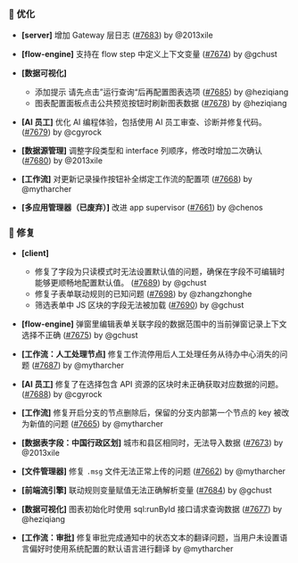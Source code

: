 ### 🚀 优化

- **[server]** 增加 Gateway 层日志 ([#7683](https://github.com/nocobase/nocobase/pull/7683)) by @2013xile
- **[flow-engine]** 支持在 flow step 中定义上下文变量 ([#7674](https://github.com/nocobase/nocobase/pull/7674)) by @gchust
- **[数据可视化]**

  - 添加提示 请先点击”运行查询“后再配置图表选项 ([#7685](https://github.com/nocobase/nocobase/pull/7685)) by @heziqiang
  - 图表配置面板点击公共预览按钮时刷新图表数据 ([#7678](https://github.com/nocobase/nocobase/pull/7678)) by @heziqiang
- **[AI 员工]** 优化 AI 编程体验，包括使用 AI 员工审查、诊断并修复代码。 ([#7679](https://github.com/nocobase/nocobase/pull/7679)) by @cgyrock
- **[数据源管理]** 调整字段类型和 interface 列顺序，修改时增加二次确认 ([#7680](https://github.com/nocobase/nocobase/pull/7680)) by @2013xile
- **[工作流]** 对更新记录操作按钮补全绑定工作流的配置项 ([#7668](https://github.com/nocobase/nocobase/pull/7668)) by @mytharcher
- **[多应用管理器（已废弃）]** 改进 app supervisor ([#7661](https://github.com/nocobase/nocobase/pull/7661)) by @chenos

### 🐛 修复

- **[client]**

  - 修复了字段为只读模式时无法设置默认值的问题，确保在字段不可编辑时能够更顺畅地配置默认值。 ([#7689](https://github.com/nocobase/nocobase/pull/7689)) by @gchust
  - 修复子表单联动规则的已知问题 ([#7698](https://github.com/nocobase/nocobase/pull/7698)) by @zhangzhonghe
  - 筛选表单中 JS 区块的字段无法被加载 ([#7690](https://github.com/nocobase/nocobase/pull/7690)) by @gchust
- **[flow-engine]** 弹窗里编辑表单关联字段的数据范围中的当前弹窗记录上下文选择不正确 ([#7675](https://github.com/nocobase/nocobase/pull/7675)) by @gchust
- **[工作流：人工处理节点]** 修复工作流停用后人工处理任务从待办中心消失的问题 ([#7687](https://github.com/nocobase/nocobase/pull/7687)) by @mytharcher
- **[AI 员工]** 修复了在选择包含 API 资源的区块时未正确获取对应数据的问题。 ([#7688](https://github.com/nocobase/nocobase/pull/7688)) by @cgyrock
- **[工作流]** 修复开启分支的节点删除后，保留的分支内部第一个节点的 key 被改为新值的问题 ([#7665](https://github.com/nocobase/nocobase/pull/7665)) by @mytharcher
- **[数据表字段：中国行政区划]** 城市和县区相同时，无法导入数据 ([#7673](https://github.com/nocobase/nocobase/pull/7673)) by @2013xile
- **[文件管理器]** 修复 `.msg` 文件无法正常上传的问题 ([#7662](https://github.com/nocobase/nocobase/pull/7662)) by @mytharcher
- **[前端流引擎]** 联动规则变量赋值无法正确解析变量 ([#7684](https://github.com/nocobase/nocobase/pull/7684)) by @gchust
- **[数据可视化]** 图表初始化时使用 sql:runById 接口请求查询数据 ([#7677](https://github.com/nocobase/nocobase/pull/7677)) by @heziqiang
- **[工作流：审批]** 修复审批完成通知中的状态文本的翻译问题，当用户未设置语言偏好时使用系统配置的默认语言进行翻译 by @mytharcher

